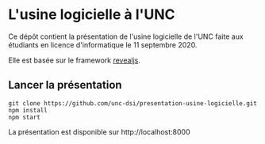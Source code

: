 # L'usine logicielle à l'UNC

Ce dépôt contient la présentation de l'usine logicielle de l'UNC faite aux étudiants en licence d'informatique le 11 septembre 2020.

Elle est basée sur le framework [revealjs](https://revealjs.com/).

## Lancer la présentation

```
git clone https://github.com/unc-dsi/presentation-usine-logicielle.git
npm install
npm start
```
La présentation est disponible sur http://localhost:8000
